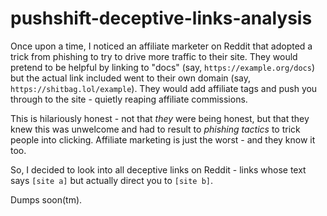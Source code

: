 # pushshift-deceptive-links-analysis

Once upon a time, I noticed an affiliate marketer on Reddit that adopted a trick from phishing to try to drive more traffic to their site. They would pretend to be helpful by linking to "docs" (say, `https://example.org/docs`) but the actual link included went to their own domain (say, `https://shitbag.lol/example`). They would add affiliate tags and push you through to the site - quietly reaping affiliate commissions.

This is hilariously honest - not that *they* were being honest, but that they knew this was unwelcome and had to result to *phishing tactics* to trick people into clicking. Affiliate marketing is just the worst - and they know it too.

So, I decided to look into all deceptive links on Reddit - links whose text says `[site a]` but actually direct you to `[site b]`.

Dumps soon(tm).
